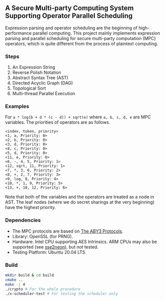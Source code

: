 ## A Secure Multi-party Computing System Supporting Operator Parallel Scheduling

Expression parsing and operator scheduling are the beginning of high-performance parallel computing. This project mainly implements expression parsing and parallel scheduling for secure multi-party computation (MPC) operators, which is quite different from the process of plaintext computing.

### Steps
1. An Expression String
2. Reverse Polish Notation
3. Abstract Syntax Tree (AST)
4. Directed Acyclic Graph (DAG)
5. Topological Sort
6. Multi-thread Parallel Execution

### Examples
For `a * log(b + d * (c - d)) + sqrt(e)` where `a, b, c, d, e` are MPC variables. The priorities of operators are as follows.
```
<index, token, priority>
<1, a, Priority: 0>
<2, b, Priority: 0>
<3, d, Priority: 0>
<4, c, Priority: 0>
<5, d, Priority: 0>
<11, e, Priority: 0>
<6, -, 4, 5, Priority: 1>
<12, sqrt, 11, Priority: 1>
<7, *, 3, 6, Priority: 2>
<8, +, 2, 7, Priority: 3>
<9, log, 8, Priority: 4>
<10, *, 1, 9, Priority: 5>
<13, +, 10, 12, Priority: 6>
```

Note that both of the variables and the operators are treated as a node in AST. The leaf nodes (where we do secret sharings at the very beginning) have the highest priority.

### Dependencies
- The MPC protocols are based on [The ABY3 Protocols](https://eprint.iacr.org/2018/403.pdf).
- Library: OpenSSL (for PRNG).
- Hardware: Intel CPU supporting AES Intrinsics. ARM CPUs may also be supported (see [sse2neon](https://github.com/fxyburan/xmpc/blob/main/include/sse2neon.h)), but not tested.
- Testing Platform: Ubuntu 20.04 LTS.

### Build
```bash
mkdir build & cd build
cmake ..
make -j 4
./crypto # For the whole procedure
./x-scheduler-test # For testing the scheduler only
```
